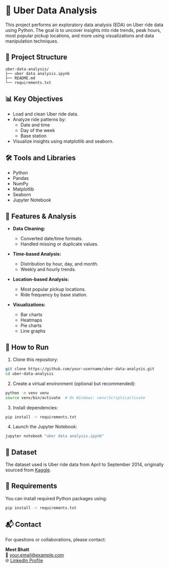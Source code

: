 # 🚖 Uber Data Analysis

This project performs an exploratory data analysis (EDA) on Uber ride data using Python. The goal is to uncover insights into ride trends, peak hours, most popular pickup locations, and more using visualizations and data manipulation techniques.

## 📂 Project Structure

```
uber-data-analysis/
├── uber data analysis.ipynb
├── README.md
└── requirements.txt
```

## 📊 Key Objectives

- Load and clean Uber ride data.
- Analyze ride patterns by:
  - Date and time
  - Day of the week
  - Base station
- Visualize insights using matplotlib and seaborn.

## 🛠️ Tools and Libraries

- Python
- Pandas
- NumPy
- Matplotlib
- Seaborn
- Jupyter Notebook

## 🧪 Features & Analysis

- **Data Cleaning:**  
  - Converted date/time formats.
  - Handled missing or duplicate values.

- **Time-based Analysis:**  
  - Distribution by hour, day, and month.
  - Weekly and hourly trends.

- **Location-based Analysis:**  
  - Most popular pickup locations.
  - Ride frequency by base station.

- **Visualizations:**  
  - Bar charts
  - Heatmaps
  - Pie charts
  - Line graphs

## 🚀 How to Run

1. Clone this repository:

```bash
git clone https://github.com/your-username/uber-data-analysis.git
cd uber-data-analysis
```

2. Create a virtual environment (optional but recommended):

```bash
python -m venv venv
source venv/bin/activate  # On Windows: venv\Scripts\activate
```

3. Install dependencies:

```bash
pip install -r requirements.txt
```

4. Launch the Jupyter Notebook:

```bash
jupyter notebook "uber data analysis.ipynb"
```

## 📁 Dataset

The dataset used is Uber ride data from April to September 2014, originally sourced from [Kaggle](https://www.kaggle.com/datasets).

## 📌 Requirements

You can install required Python packages using:

```bash
pip install -r requirements.txt
```

## 📬 Contact

For questions or collaborations, please contact:

**Meet Bhatt**  
📧 your.email@example.com  
🌐 [LinkedIn Profile](https://linkedin.com/in/your-profile)